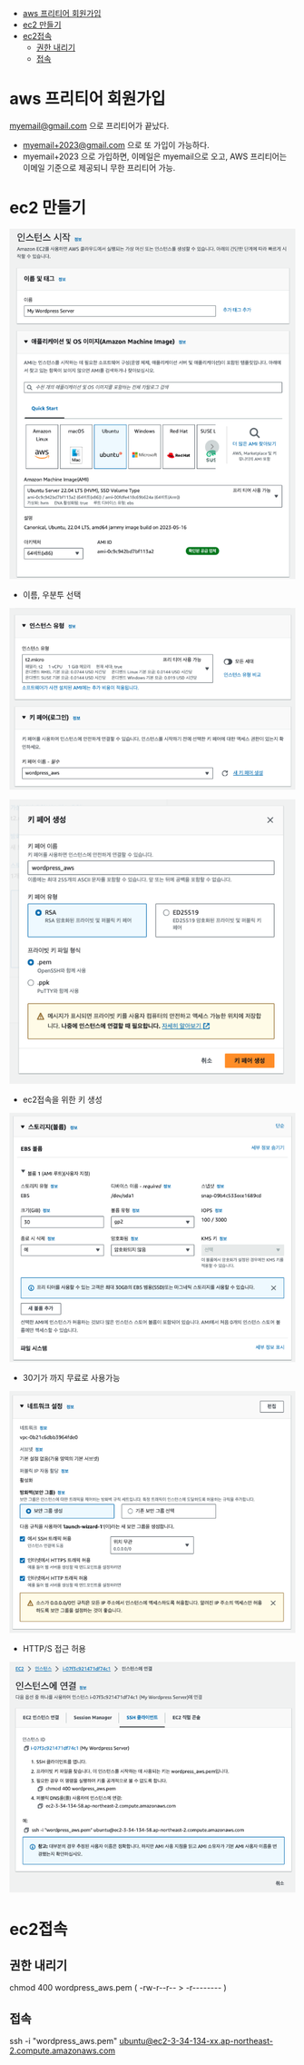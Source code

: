 - [aws 프리티어 회원가입](#aws-프리티어-회원가입)
- [ec2 만들기](#ec2-만들기)
- [ec2접속](#ec2접속)
  - [권한 내리기](#권한-내리기)
  - [접속](#접속)


# aws 프리티어 회원가입

myemail@gmail.com 으로 프리티어가 끝났다.
- myemail+2023@gmail.com 으로 또 가입이 가능하다.
- myemail+2023 으로 가입하면, 이메일은 myemail으로 오고, AWS 프리티어는 이메일 기준으로 제공되니 무한 프리티어 가능.

# ec2 만들기

![ec2-01-02.png](./ec2-01-02.png)

- 이름, 우분투 선택  

![ec2-01-03.png](./ec2-01-03.png)  

![ec2-01-01.png](./ec2-01-01.png)  

- ec2접속을 위한 키 생성

![ec2-01-04.png](./ec2-01-04.png)

- 30기가 까지 무료로 사용가능

![ec2-01-05.png](./ec2-01-05.png)

- HTTP/S 접근 허용

![ec2-01-07.png](./ec2-01-07.png)


# ec2접속

## 권한 내리기
chmod 400 wordpress_aws.pem
( -rw-r--r-- > -r-------- )

## 접속
ssh -i "wordpress_aws.pem" ubuntu@ec2-3-34-134-xx.ap-northeast-2.compute.amazonaws.com


